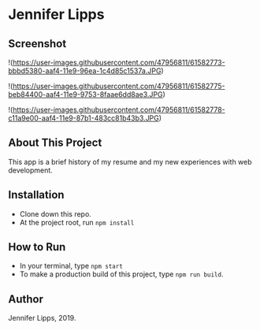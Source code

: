 # Jennifer Lipps

## Screenshot

!(https://user-images.githubusercontent.com/47956811/61582773-bbbd5380-aaf4-11e9-96ea-1c4d85c1537a.JPG)

!(https://user-images.githubusercontent.com/47956811/61582775-beb84400-aaf4-11e9-9753-8faae6dd8ae3.JPG)

!(https://user-images.githubusercontent.com/47956811/61582778-c11a9e00-aaf4-11e9-87b1-483cc81b43b3.JPG)


## About This Project
This app is a brief history of my resume and my new experiences with web development.

## Installation
- Clone down this repo.
- At the project root, run ``npm install``

## How to Run
- In your terminal, type ``npm start``
- To make a production build of this project, type ``npm run build``. 

## Author
Jennifer Lipps, 2019.